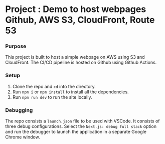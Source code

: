 # Project : Demo to host webpages Github, AWS S3, CloudFront, Route 53
### Purpose
This project is built to host a simple webpage on AWS using S3 and CloudFront. The CI/CD pipeline is hosted on Github using Github Actions.

### Setup
1. Clone the repo and `cd` into the directory.
2. Run `npm i` or `npm install` to install all the dependencies.
3. Run `npm run dev` to run the site locally.

### Debugging
The repo consists a `launch.json` file to be used with VSCode. It consists of three debug configurations. 
Select the `Next.js: debug full stack` option and run the debugger to launch the application in a separate Google Chrome window.
